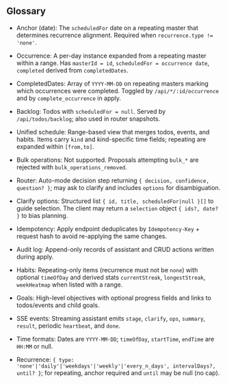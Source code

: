 ## Glossary

- Anchor (date): The `scheduledFor` date on a repeating master that determines recurrence alignment. Required when `recurrence.type != 'none'`.

- Occurrence: A per-day instance expanded from a repeating master within a range. Has `masterId = id`, `scheduledFor = occurrence date`, `completed` derived from `completedDates`.

- CompletedDates: Array of `YYYY-MM-DD` on repeating masters marking which occurrences were completed. Toggled by `/api/*/:id/occurrence` and by `complete_occurrence` in apply.

- Backlog: Todos with `scheduledFor = null`. Served by `/api/todos/backlog`; also used in router snapshots.

- Unified schedule: Range-based view that merges todos, events, and habits. Items carry `kind` and kind-specific time fields; repeating are expanded within `[from,to]`.

- Bulk operations: Not supported. Proposals attempting `bulk_*` are rejected with `bulk_operations_removed`.

- Router: Auto-mode decision step returning `{ decision, confidence, question? }`; may ask to clarify and includes `options` for disambiguation.

- Clarify options: Structured list `{ id, title, scheduledFor|null }[]` to guide selection. The client may return a `selection` object `{ ids?, date? }` to bias planning.

- Idempotency: Apply endpoint deduplicates by `Idempotency-Key` + request hash to avoid re-applying the same changes.

- Audit log: Append-only records of assistant and CRUD actions written during apply.

- Habits: Repeating-only items (recurrence must not be `none`) with optional `timeOfDay` and derived stats `currentStreak`, `longestStreak`, `weekHeatmap` when listed with a range.

- Goals: High-level objectives with optional progress fields and links to todos/events and child goals.

- SSE events: Streaming assistant emits `stage`, `clarify`, `ops`, `summary`, `result`, periodic `heartbeat`, and `done`.



- Time formats: Dates are `YYYY-MM-DD`; `timeOfDay`, `startTime`, `endTime` are `HH:MM` or null.

- Recurrence: `{ type: 'none'|'daily'|'weekdays'|'weekly'|'every_n_days', intervalDays?, until? }`; for repeating, anchor required and `until` may be null (no cap).



